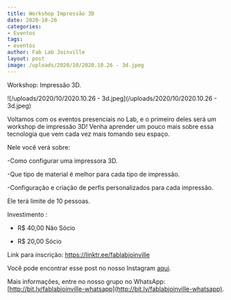 ```yaml
---
title: Workshop Impressão 3D
date: 2020-10-26
categories:
- Eventos
tags:
- eventos
author: Fab Lab Joinville
layout: post
image: /uploads/2020/10/2020.10.26 - 3d.jpeg
---
```


Workshop: Impressão 3D.

![/uploads/2020/10/2020.10.26 - 3d.jpeg](/uploads/2020/10/2020.10.26 - 3d.jpeg)

Voltamos com os eventos presenciais no Lab, e o primeiro deles será um workshop de impressão 3D! Venha aprender um pouco mais sobre essa tecnologia que vem cada vez mais tomando seu espaço. 

Nele você verá sobre:

-Como configurar uma impressora 3D.

-Que tipo de material é melhor para cada tipo de impressão.

-Configuração e criação de perfis personalizados para cada impressão. 

Ele terá limite de 10 pessoas. 

Investimento :

- R$ 40,00 Não Sócio

- R$ 20,00 Sócio

Link para inscrição: https://linktr.ee/fablabjoinville

Você pode encontrar esse post no nosso Instagram [aqui](https://www.instagram.com/p/CGqJZDRhR5w/).

Mais informações, entre no nosso grupo no WhatsApp: [http://bit.ly/fablabjoinville-whatsapp](http://bit.ly/fablabjoinville-whatsapp).
